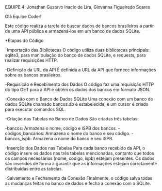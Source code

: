EQUIPE 4: Jonathan Gustavo Inacio de Lira, Giovanna Figueiredo Soares

Olá Equipe Coder!



Este código realiza a tarefa de buscar dados de bancos brasileiros a partir de uma API pública e armazená-los em um banco de dados SQLite.

*Etapas do Código

-Importação das Bibliotecas
O código utiliza duas bibliotecas principais: sqlite3, para manipulação do banco de dados SQLite, e requests, para realizar requisições HTTP.

-Definição da URL da API
É definida a URL da API que fornece informações sobre os bancos brasileiros.

-Requisição e Recebimento dos Dados
O código faz uma requisição HTTP do tipo GET para a API e obtém os dados dos bancos em formato JSON.

-Conexão com o Banco de Dados SQLite
Uma conexão com um banco de dados SQLite chamado bancos.db é estabelecida, e um cursor é criado para executar comandos SQL.

-Criação das Tabelas no Banco de Dados
São criadas três tabelas:

-bancos: Armazena o nome, código e ISPB dos bancos.
-codigos_bancarios: Armazena o nome do banco e seu código.
-bancos_ispb: Armazena o nome do banco e seu ISPB.


-Inserção dos Dados nas Tabelas
Para cada banco recebido da API, o código insere os dados nas três tabelas mencionadas, contanto que todos os campos necessários (nome, codigo, ispb) estejam presentes. Os dados são inseridos de forma a garantir que as informações estejam corretamente distribuídas entre as tabelas.

-Salvamento e Fechamento da Conexão
Finalmente, o código salva todas as mudanças feitas no banco de dados e fecha a conexão com o SQLite.
